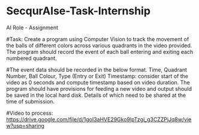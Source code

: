 # SecqurAIse-Task-Internship

AI Role - Assignment

#Task:
Create a program using Computer Vision to track the movement of the balls of different colors across various quadrants in the video provided. The program should record the event of each ball entering and exiting each numbered quadrant. 

#The event data should be recorded in the below format.
Time, Quadrant Number, Ball Colour, Type (Entry or Exit)
Timestamp: consider start of the video as 0 seconds and compute timestamp based on video duration.
The program should have provisions for feeding a new video and output should be saved in the local hard disk. Details of which need to be shared at the time of submission.


#Video to process:
https://drive.google.com/file/d/1goI3aHVE29Gko9lpTzgi_g3CZZPjJq8w/view?usp=sharing
